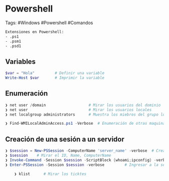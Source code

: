 # Powershell

Tags: #Windows #Powershell #Comandos 

```bash 
Extensiones en Powershell:
- .ps1
- .psm1
- .psd1
```

## Variables 

```powershell 
$var = "Hola"         # Definir una variable 
Write-Host $var       # Imprimir la variable 
```

## Enumeración

```powershell
❯ net user /domain                   # Mirar los usuarios del dominio 
❯ net user                           # Mirar los usuarios locales 
❯ net localgroup administrators      # Muestra los miebros del grupo local de administradores
```

```powershell 
❯ Find-WMILocalAdminAccess.ps1 -Verbose  # Enumeración de otras maquinas donde el usuario actual tiene acceso 
```

## Creación de una sesión a un servidor 

```powershell
❯ $session = New-PSSession -ComputerName 'server_name' -verbose  # Crear una variable para una nueva sesion
❯ $session    # Mirar el ID, Name, ComputerName
❯ Invoke-Command -Session $session -ScriptBlock {whoami;ipconfig} -verbose 
❯ Enter-PSSession -Session $session -verbose         # Ingresar a la session del servidor con una consola en PowerShell 

	❯ klist      # Mirar los ticktes 
```